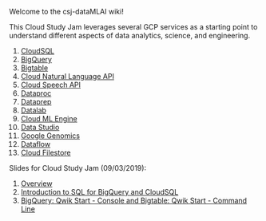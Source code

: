 Welcome to the csj-dataMLAI wiki!

This Cloud Study Jam leverages several GCP services as a starting point to understand different aspects of data analytics, science, and engineering.
1. [CloudSQL](https://cloud.google.com/sql/)
2. [BigQuery](https://cloud.google.com/bigquery/)
3. [Bigtable](https://cloud.google.com/bigtable/)
4. [Cloud Natural Language API](https://cloud.google.com/natural-language/)
5. [Cloud Speech API](https://cloud.google.com/speech-to-text/)
6. [Dataproc](https://cloud.google.com/dataproc/)
7. [Dataprep](https://cloud.google.com/dataprep/)
8. [Datalab](https://cloud.google.com/datalab/)
9. [Cloud ML Engine](https://cloud.google.com/ml-engine/)
10. [Data Studio](https://datastudio.google.com/overview)
11. [Google Genomics](https://cloud.google.com/genomics/)
12. [Dataflow](https://cloud.google.com/dataflow/)
13. [Cloud Filestore](https://cloud.google.com/filestore/)

Slides for Cloud Study Jam (09/03/2019):
1. [Overview](https://docs.google.com/presentation/d/1RbotrDC4SVWHK3HtnZ_45-EV0Iw8idkgnOwLdjE-FBw/edit?usp=sharing)
2. [Introduction to SQL for BigQuery and CloudSQL](https://docs.google.com/presentation/d/18M2TQYCZZxv1zIY-To7uE4i_XLaRzD6vEU_9eVqVruk/edit?usp=sharing)
3. [BigQuery: Qwik Start - Console and Bigtable: Qwik Start - Command Line](https://docs.google.com/presentation/d/1CXqD5UBZxI4bB_936npmF4f-xGnLtyi-w6uNCHKuVZI/edit?usp=sharing)